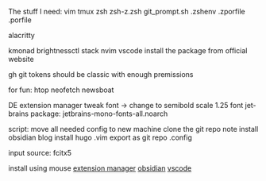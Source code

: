 The stuff I need:
vim
tmux
zsh
    zsh-z.zsh
    git_prompt.sh
    .zshenv
    .zporfile
    .porfile

alacritty

kmonad
    brightnessctl
    stack
nvim
vscode
    install the package from official website

gh
git
    tokens should be classic with enough premissions

for fun:
    htop
    neofetch
    newsboat

DE
    extension manager
    tweak
        font -> change to semibold
        scale 1.25
    font
        jet-brains
            package: jetbrains-mono-fonts-all.noarch 

script:
move all needed config to new machine
clone the git repo
    note
        install obsidian
    blog
        install hugo
    .vim
export as git repo
    .config

input source:
fcitx5

install using mouse
[extension 
manager](https://flathub.org/apps/com.mattjakeman.ExtensionManager)
[obsidian](https://flathub.org/apps/md.obsidian.Obsidian)
[vscode](https://code.visualstudio.com/)

